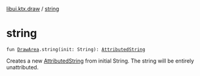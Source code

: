 [libui.ktx.draw](README.md) / [string](string.md)

# string

`fun `[`DrawArea`](../libui.ktx/-draw-area/README.md)`.string(init: String): `[`AttributedString`](-attributed-string/README.md)

Creates a new [AttributedString](-attributed-string/README.md) from initial String. The string will be entirely unattributed.
